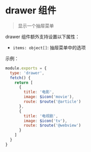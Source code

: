 # drawer 组件

> 显示一个抽屉菜单

drawer 组件额外支持设置以下属性：

- `items: object[]`: 抽屉菜单中的选项

示例：

```javascript
module.exports = {
  type: 'drawer',
  fetch() {
    return [
      {
        title: '电影',
        image: $icon('movie'),
        route: $route('@article')
      },
      {
        title: '电视剧',
        image: $icon('tv'),
        route: $route('@webview')
      }
    ]
  }
}
```
